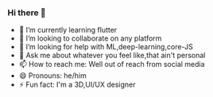 ### Hi there 👋





<!--- 🔭 I’m currently working on a project called PROJECT50, that's very famous for self-development, 
      For people to get to know about it, I'm creating a website -->
- 🌱 I’m currently learning flutter
- 👯 I’m looking to collaborate on any platform
- 🤔 I’m looking for help with ML,deep-learning,core-JS
- 💬 Ask me about whatever you feel like,that ain't personal
- 📫 How to reach me:  Well out of reach from social media
- 😄 Pronouns: he/him
- ⚡ Fun fact: I'm a 3D,UI/UX designer
